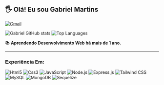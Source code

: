 ## 🖐️ Olá! Eu sou Gabriel Martins

[![Gmail](https://img.shields.io/badge/Gmail-D14836?style=for-the-badge&logo=gmail&logoColor=white)](mailto:gabrielsil20177@gmail.com)

![Gabriel GitHub stats](https://github-readme-stats.vercel.app/api?username=gbr-dev-web&show_icons=true&theme=dracula)
![Top Languages](https://github-readme-stats.vercel.app/api/top-langs/?username=gbr-dev-web&layout=compact&theme=github_dark)

📚 **Aprendendo Desenvolvimento Web há mais de 1 ano.**

---

### **Experiência Em:**

![Html5](https://img.shields.io/badge/HTML5-E34F26?style=for-the-badge&logo=html5&logoColor=white)
![Css3](https://img.shields.io/badge/CSS3-1572B6?style=for-the-badge&logo=css3&logoColor=white)
![JavaScript](https://img.shields.io/badge/JavaScript-F7DF1E?style=for-the-badge&logo=javascript&logoColor=black)
![Node.js](https://img.shields.io/badge/Node.js-43853D?style=for-the-badge&logo=node.js&logoColor=white)
![Express.js](https://img.shields.io/badge/Express.js-404D59?style=for-the-badge)
![Tailwind CSS](https://img.shields.io/badge/Tailwind_CSS-38B2AC?style=for-the-badge&logo=tailwind-css&logoColor=white)
![MySQL](https://img.shields.io/badge/MySQL-00000F?style=for-the-badge&logo=mysql&logoColor=white)
![MongoDB](https://img.shields.io/badge/MongoDB-4EA94B?style=for-the-badge&logo=mongodb&logoColor=white)
![Sequelize](https://img.shields.io/badge/sequelize-323330?style=for-the-badge&logo=sequelize&logoColor=blue)

